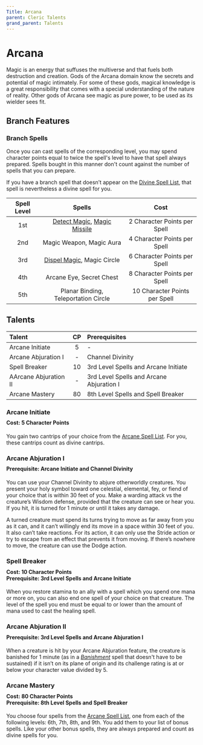 ```yaml
---
Title: Arcana
parent: Cleric Talents
grand_parent: Talents
---
```

 
# Arcana
Magic is an energy that suffuses the multiverse and that fuels both destruction and creation. Gods of the Arcana domain know the secrets and potential of magic intimately. For some of these gods, magical knowledge is a great responsibility that comes with a special understanding of the nature of reality. Other gods of Arcana see magic as pure power, to be used as its wielder sees fit.  
 
## Branch Features
 
### Branch Spells
Once you can cast spells of the corresponding level, you may spend character points equal to twice the spell's level to have that spell always prepared. Spells bought in this manner don't count against the number of spells that you can prepare.
 
If you have a branch spell that doesn’t appear on the [Divine Spell List](https://stormchaserroleplaying.com/stormchaserRPG/Spells/Lists/Divine/), that spell is nevertheless a divine spell for you.
 
| Spell Level | Spells | Cost |
|:-----------:|:------:|:----:|
| 1st | [Detect Magic](https://stormchaserroleplaying.com/stormchaserRPG/Spells/1/Divination/#detect-magic), [Magic Missile](https://stormchaserroleplaying.com/stormchaserRPG/Spells/1/Evocation/#magic-missile) | 2 Character Points per Spell |
| 2nd | Magic Weapon, Magic Aura | 4 Character Points per Spell |
| 3rd | [Dispel Magic](https://stormchaserroleplaying.com/stormchaserRPG/Spells/3/Warding/#dispel-magic), Magic Circle | 6 Character Points per Spell |
| 4th | Arcane Eye, Secret Chest | 8 Character Points per Spell |
| 5th | Planar Binding, Teleportation Circle | 10 Character Points per Spell |

## Talents
 
| Talent | CP | Prerequisites |
|:-------|:--:|:--------------|
| Arcane Initiate       | 5  | - |
| Arcane Abjuration I   | -  | Channel Divinity |
| Spell Breaker         | 10 | 3rd Level Spells and Arcane Initiate |
| AArcane Abjuration II | -  | 3rd Level Spells and Arcane Abjuration I |
| Arcane Mastery        | 80 | 8th Level Spells and Spell Breaker |

### Arcane Initiate
 
<div style="margin-top:-10px;"></div>
 
#### **Cost:** 5 Character Points
You gain two cantrips of your choice from the [Arcane Spell List](https://stormchaserroleplaying.com/stormchaserRPG/Spells/Lists/Arcane/). For you, these cantrips count as divine cantrips.

### Arcane Abjuration I

<div style="margin-top:-10px;"></div>
 
#### **Prerequisite:** Arcane Initiate and Channel Divinity
You can use your Channel Divinity to abjure otherworldly creatures. You present your holy symbol toward one celestial, elemental, fey, or fiend of your choice that is within 30 feet of you. Make a warding attack vs the creature’s Wisdom defense, provided that the creature can see or hear you. If you hit, it is turned for 1 minute or until it takes any damage.

A turned creature must spend its turns trying to move as far away from you as it can, and it can’t willingly end its move in a space within 30 feet of you. It also can’t take reactions. For its action, it can only use the Stride action or try to escape from an effect that prevents it from moving. If there’s nowhere to move, the creature can use the Dodge action.

### Spell Breaker
 
<div style="margin-top:-10px;"></div>
 
#### **Cost:** 10 Character Points<br>**Prerequisite:** 3rd Level Spells and Arcane Initiate
When you restore stamina to an ally with a spell which you spend one mana or more on, you can also end one spell of your choice on that creature. The level of the spell you end must be equal to or lower than the amount of mana used to cast the healing spell.

### Arcane Abjuration II

<div style="margin-top:-10px;"></div>
 
#### **Prerequisite:** 3rd Level Spells and Arcane Abjuration I
When a creature is hit by your Arcane Abjuration feature, the creature is banished for 1 minute (as in a *[Banishment]()* spell that doesn't have to be sustained) if it isn’t on its plane of origin and its challenge rating is at or below your character value divided by 5.

### Arcane Mastery
 
<div style="margin-top:-10px;"></div>
 
#### **Cost:** 80 Character Points<br>**Prerequisite:** 8th Level Spells and Spell Breaker
You choose four spells from the [Arcane Spell List](https://stormchaserroleplaying.com/stormchaserRPG/Spells/Lists/Arcane/), one from each of the following levels: 6th, 7th, 8th, and 9th. You add them to your list of bonus spells. Like your other bonus spells, they are always prepared and count as divine spells for you.
